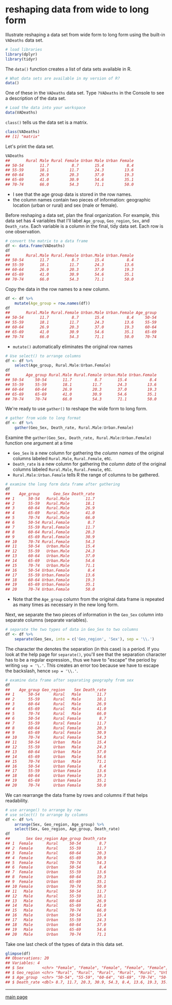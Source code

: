 
reshaping data from wide to long form
=====================================

Illustrate reshaping a data set from wide form to long form using the built-in `VADeaths` data set.

``` r
# load libraries
library(dplyr)
library(tidyr)
```

The `data()` function creates a list of data sets available in R.

``` r
# What data sets are available in my version of R? 
data()
```

One of these in the `VADeaths` data set. Type `?VADeaths` in the Console to see a description of the data set.

``` r
# Load the data into your workspace
data(VADeaths)
```

`class()` tells us the data set is a matrix.

``` r
class(VADeaths)
## [1] "matrix"
```

Let's print the data set.

``` r
VADeaths
##       Rural Male Rural Female Urban Male Urban Female
## 50-54       11.7          8.7       15.4          8.4
## 55-59       18.1         11.7       24.3         13.6
## 60-64       26.9         20.3       37.0         19.3
## 65-69       41.0         30.9       54.6         35.1
## 70-74       66.0         54.3       71.1         50.0
```

-   I see that the age group data is stored in the row names.
-   the column names contain two pieces of information: geographic location (urban or rural) and sex (male or female).

Before reshaping a data set, plan the final organization. For example, this data set has 4 variables that I'll label `Age_group`, `Geo_region`, `Sex`, and `Death_rate`. Each variable is a column in the final, tidy data set. Each row is one observation.

``` r
# convert the matrix to a data frame
df <- data.frame(VADeaths)
df
##       Rural.Male Rural.Female Urban.Male Urban.Female
## 50-54       11.7          8.7       15.4          8.4
## 55-59       18.1         11.7       24.3         13.6
## 60-64       26.9         20.3       37.0         19.3
## 65-69       41.0         30.9       54.6         35.1
## 70-74       66.0         54.3       71.1         50.0
```

Copy the data in the row names to a new column.

``` r
df <- df %>%
    mutate(Age_group = row.names(df))
df
##       Rural.Male Rural.Female Urban.Male Urban.Female Age_group
## 50-54       11.7          8.7       15.4          8.4     50-54
## 55-59       18.1         11.7       24.3         13.6     55-59
## 60-64       26.9         20.3       37.0         19.3     60-64
## 65-69       41.0         30.9       54.6         35.1     65-69
## 70-74       66.0         54.3       71.1         50.0     70-74
```

-   `mutate()` automatically eliminates the original row names

``` r
# Use select() to arrange columns
df <- df %>%
    select(Age_group, Rural.Male:Urban.Female)
df
##       Age_group Rural.Male Rural.Female Urban.Male Urban.Female
## 50-54     50-54       11.7          8.7       15.4          8.4
## 55-59     55-59       18.1         11.7       24.3         13.6
## 60-64     60-64       26.9         20.3       37.0         19.3
## 65-69     65-69       41.0         30.9       54.6         35.1
## 70-74     70-74       66.0         54.3       71.1         50.0
```

We're ready to use `gather()` to reshape the wide form to long form.

``` r
# gather from wide to long format
df <- df %>%
    gather(Geo_Sex, Death_rate, Rural.Male:Urban.Female)
```

Examine the `gather(Geo_Sex, Death_rate, Rural.Male:Urban.Female)` function one argument at a time

-   `Geo_Sex` is a new column for gathering the *column names* of the original columns labeled `Rural.Male`, `Rural.Female`, etc.
-   `Death_rate` is a new column for gathering the *column data* of the original columns labeled `Rural.Male`, `Rural.Female`, etc.
-   `Rural.Male:Urban.Female` tells R the range of columns to be gathered.

``` r
# examine the long form data frame after gathering
df
##    Age_group      Geo_Sex Death_rate
## 1      50-54   Rural.Male       11.7
## 2      55-59   Rural.Male       18.1
## 3      60-64   Rural.Male       26.9
## 4      65-69   Rural.Male       41.0
## 5      70-74   Rural.Male       66.0
## 6      50-54 Rural.Female        8.7
## 7      55-59 Rural.Female       11.7
## 8      60-64 Rural.Female       20.3
## 9      65-69 Rural.Female       30.9
## 10     70-74 Rural.Female       54.3
## 11     50-54   Urban.Male       15.4
## 12     55-59   Urban.Male       24.3
## 13     60-64   Urban.Male       37.0
## 14     65-69   Urban.Male       54.6
## 15     70-74   Urban.Male       71.1
## 16     50-54 Urban.Female        8.4
## 17     55-59 Urban.Female       13.6
## 18     60-64 Urban.Female       19.3
## 19     65-69 Urban.Female       35.1
## 20     70-74 Urban.Female       50.0
```

-   Note that the `Age_group` column from the original data frame is repeated as many times as necessary in the new long form.

Next, we separate the two pieces of information in the `Geo_Sex` column into separate columns (separate variables).

``` r
# separate the two types of data in Geo_Sex to two columns
df <- df %>%
    separate(Geo_Sex, into = c('Geo_region', 'Sex'), sep = '\\.')
```

The character the denotes the separation (in this case) is a period. If you look at the help page for `separate()`, you'll see that the separation character has to be a regular expression., thus we have to "escape" the period by writing `sep = '\.'`. This creates an error too because we have to escape the backslash, hence `sep = '\\.'`.

``` r
# examine data frame after separating geography from sex
df
##    Age_group Geo_region    Sex Death_rate
## 1      50-54      Rural   Male       11.7
## 2      55-59      Rural   Male       18.1
## 3      60-64      Rural   Male       26.9
## 4      65-69      Rural   Male       41.0
## 5      70-74      Rural   Male       66.0
## 6      50-54      Rural Female        8.7
## 7      55-59      Rural Female       11.7
## 8      60-64      Rural Female       20.3
## 9      65-69      Rural Female       30.9
## 10     70-74      Rural Female       54.3
## 11     50-54      Urban   Male       15.4
## 12     55-59      Urban   Male       24.3
## 13     60-64      Urban   Male       37.0
## 14     65-69      Urban   Male       54.6
## 15     70-74      Urban   Male       71.1
## 16     50-54      Urban Female        8.4
## 17     55-59      Urban Female       13.6
## 18     60-64      Urban Female       19.3
## 19     65-69      Urban Female       35.1
## 20     70-74      Urban Female       50.0
```

We can rearrange the data frame by rows and columns if that helps readability.

``` r
# use arrange() to arrange by row 
# use select() to arrange by columns
df <- df %>%
    arrange(Sex, Geo_region, Age_group) %>%
    select(Sex, Geo_region, Age_group, Death_rate)
df
##       Sex Geo_region Age_group Death_rate
## 1  Female      Rural     50-54        8.7
## 2  Female      Rural     55-59       11.7
## 3  Female      Rural     60-64       20.3
## 4  Female      Rural     65-69       30.9
## 5  Female      Rural     70-74       54.3
## 6  Female      Urban     50-54        8.4
## 7  Female      Urban     55-59       13.6
## 8  Female      Urban     60-64       19.3
## 9  Female      Urban     65-69       35.1
## 10 Female      Urban     70-74       50.0
## 11   Male      Rural     50-54       11.7
## 12   Male      Rural     55-59       18.1
## 13   Male      Rural     60-64       26.9
## 14   Male      Rural     65-69       41.0
## 15   Male      Rural     70-74       66.0
## 16   Male      Urban     50-54       15.4
## 17   Male      Urban     55-59       24.3
## 18   Male      Urban     60-64       37.0
## 19   Male      Urban     65-69       54.6
## 20   Male      Urban     70-74       71.1
```

Take one last check of the types of data in this data set.

``` r
glimpse(df)
## Observations: 20
## Variables: 4
## $ Sex        <chr> "Female", "Female", "Female", "Female", "Female", "...
## $ Geo_region <chr> "Rural", "Rural", "Rural", "Rural", "Rural", "Urban...
## $ Age_group  <chr> "50-54", "55-59", "60-64", "65-69", "70-74", "50-54...
## $ Death_rate <dbl> 8.7, 11.7, 20.3, 30.9, 54.3, 8.4, 13.6, 19.3, 35.1,...
```

------------------------------------------------------------------------

[main page](../README.md)
